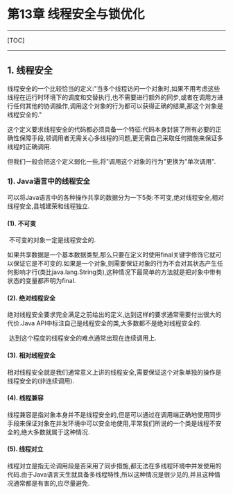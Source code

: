 # 第13章 线程安全与锁优化

------

[TOC]

------

## 1. 线程安全

​		线程安全的一个比较恰当的定义:"当多个线程访问一个对象时,如果不用考虑这些线程在运行时环境下的调度和交替执行,也不需要进行额外的同步,或者在调用方进行任何其他的协调操作,调用这个对象的行为都可以获得正确的结果,那这个对象是线程安全的."

​		这个定义要求线程安全的代码都必须具备一个特征:代码本身封装了所有必要的正确性保障手段,领调用者无需关心多线程的问题,更无需自己采取任何措施来保证多线程的正确调用.

​		但我们一般会把这个定义弱化一些,将"调用这个对象的行为"更换为"单次调用".

### 1). Java语言中的线程安全

​		可以将Java语言中的各种操作共享的数据分为一下5类:不可变,绝对线程安全,相对线程安全,县城建荣和线程独立.

#### (1). 不可变

​		不可变的对象一定是线程安全的.

​		如果共享数据是一个基本数据类型,那么只要在定义时使用final关键字修饰它就可以保证它是不可变的.如果是一个对象,则需要保证对象的行为不会对其状态产生任何影响才行(类比java.lang.String类),这种情况下最简单的方法就是把对象中带有状态的变量都声明为final.

#### (2). 绝对线程安全

​		绝对线程安全要求完全满足之前给出的定义,达到这样的要求通常需要付出很大的代价.Java API中标注自己是线程安全的类,大多数都不是绝对线程安全的.

​		达到这个程度的线程安全的难点通常出现在连续调用上.

#### (3). 相对线程安全

​		相对线程安全就是我们通常意义上讲的线程安全,需要保证这个对象单独的操作是线程安全的(非连续调用).

#### (4). 线程兼容

​		线程兼容是指对象本身并不是线程安全的,但是可以通过在调用端正确地使用同步手段来保证对象在并发环境中可以安全地使用,平常我们所说的一个类是线程不安全的,绝大多数就属于这种情况.

#### (5). 线程对立

​		线程对立是指无论调用段是否采用了同步措施,都无法在多线程环境中并发使用的代码.由于Java语言天生就具备多线程特性,所以这种情况是很少见的,并且这种情况通常都是有害的,应尽量避免.